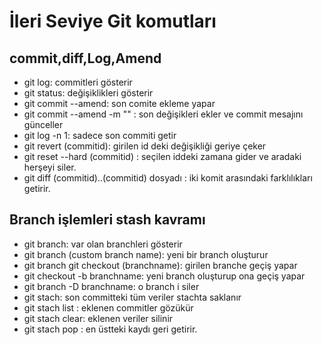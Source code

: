 # İleri Seviye Git komutları

## commit,diff,Log,Amend

- git log: commitleri gösterir
- git status: değişiklikleri gösterir
- git commit --amend: son comite ekleme yapar
- git commit --amend -m "" : son değişikleri ekler ve commit mesajını günceller
- git log -n 1: sadece son commiti getir
- git revert (commitid): girilen id deki değişikliği geriye çeker
- git reset --hard (commitid) : seçilen iddeki zamana gider ve aradaki herşeyi siler.
- git diff (commitid)..(commitid) dosyadı : iki komit arasındaki farklılıkları getirir.

## Branch işlemleri stash kavramı

- git branch: var olan branchleri gösterir
- git branch (custom branch name): yeni bir branch oluşturur
- git branch git checkout (branchname): girilen branche geçiş yapar
- git checkout -b branchname: yeni branch oluşturup ona geçiş yapar
- git branch -D branchname: o branch i siler
- git stach: son committeki tüm veriler stachta saklanır
- git stach list : eklenen commitler gözükür
- git stach clear: eklenen veriler silinir
- git stach pop : en üstteki kaydı geri getirir.
